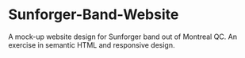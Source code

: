 # Sunforger-Band-Website

A mock-up website design for Sunforger band out of Montreal QC. An exercise in semantic HTML and responsive design.